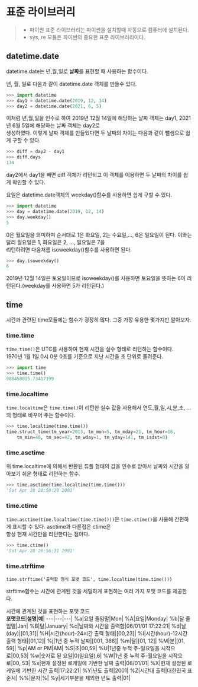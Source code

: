 # 표준 라이브러리

> - 파이썬 표준 라이브러리는 파이썬을 설치할때 자동으로 컴퓨터에 설치된다.
> - sys, re 모듈은 파이썬의 중요한 표준 라이브러리이다.

## datetime.date

datetime.date는 년,월,일로 **날짜**를 표현할 때 사용하는 함수이다.  

년, 월, 일로 다음과 같이 datetime.date 객체를 만들수 있다.  

```python
>>> import datetime
>>> day1 = datetime.date(2019, 12, 14)
>>> day2 = datetime.date(2021, 6, 5)
```

이처럼 년,월,일을 인수로 하여 2019년 12월 14일에 해당하는 날짜 객체는 day1, 2021년 6월 5일에 해당하는 날짜 객체는 day2로  
생성하였다. 이렇게 날짜 객체를 만들었다면 두 날짜의 차이는 다음과 같이 뺄셈으로 쉽게 구할 수 있다.  

```python
>>> diff = day2 - day1
>>> diff.days
174
```

day2에서 day1을 빼면 diff 객체가 리턴되고 이 객체를 이용하면 두 날짜의 차이를 쉽게 확인할 수 있다.  

요일은 datetime.date객체의 weekday()함수를 사용하면 쉽게 구할 수 있다.  

```python
>>> import datetime
>>> day = datetime.date(2019, 12, 14)
>>> day.weekday()
5
```

0은 월요일을 의미하며 순서대로 1은 화요일, 2는 수요일,..., 6은 일요일이 된다. 이와는 달리 월요일은 1, 화요일은 2, ..., 일요일은 7을  
리턴하려면 다음처름 isoweekday()함수를 사용하면 된다.  

```python
>>> day.isoweekday()
6
```

2019년 12월 14일은 토요일이므로 isoweekday()를 사용하면 토요일을 뜻하는 6이 리턴된다.(weekday를 사용하면 5가 리턴된다.)  

## time

시간과 관련된 time모듈에는 함수가 굉장히 많다. 그중 가장 유용한 몇가지만 알아보자.  

### time.time

```time.time()```은 UTC를 사용하여 현재 시간을 실수 형태로 리턴하는 함수이다.  
1970년 1월 1일 0시 0분 0초를 기준으로 지난 시간을 초 단위로 돌려준다.  

```python
>>> import time
>>> time.time()
988458015.73417199
```

### time.localtime

```time.localtime```은 ```time.time()```이 리턴한 실수 값을 사용해서 연도,월,일,시,분,초, ... 의 형태로 바꾸어 주는 함수이다.  

```python
>>> time.localtime(time.time())
time.struct_time(tm_year=2013, tm_mon=5, tm_mday=21, tm_hour=16,
    tm_min=48, tm_sec=42, tm_wday=1, tm_yday=141, tm_isdst=0)
```

### time.asctime

위 time.localtime에 의해서 반환된 튜플 형태의 값을 인수로 받아서 날짜와 시간을 알아보기 쉬운 형태로 리턴하는 함수.  

```python
>>> time.asctime(time.localtime(time.time()))
'Sat Apr 28 20:50:20 2001'
```

### time.ctime

```time.asctime(time.localtime(time.time()))```은 ```time.ctime()```을 사용해 간편하게 표시할 수 있다. asctime과 다른접은  ctime은  
항상 현재 시간만을 리턴한다는 점이다.  

```python
>>> time.ctime()
'Sat Apr 28 20:56:31 2001'
```

### time.strftime

```
time.strftime('출력할 형식 포맷 코드', time.localtime(time.time()))
```

strftime함수는 시간에 관계된 것을 세밀하게 표현하는 여러 가지 포맷 코드를 제공한다.  

시간에 관계된 것을 표현하는 포맷 코드  
**포맷코드**|**설명**|**예**|
---|---|---|
%a|요일 줄임말|Mon|
%A|요일|Monday|
%b|달 줄임말|Jan|
%B|달|January|
%c|날짜와 시간을 출력함|06/01/01 17:22:21|
%d|날(day)|[01,31]|
%H|시간(hour)-24시간 출력 형태|[00,23]|
%I|시간(hour)-12시간 출력 형태|[01,12]|
%j|1년 중 누적 날짜|[001, 366]|
%m|달|[01, 12]|
%M|분|[01, 59]|
%p|AM or PM|AM|
%S|초|00,59|
%U|1년중 누적 주-일요일을 시작으로|00,53|
%w|숫자로 된 요일|0(일요일),6|
%W|1년 중 누적 주-월요일을 시작으로|00, 53|
%x|현재 설정된 로케일에 기반한 날짜 출력|06/01/01|
%X|현재 설정된 로케일에 기반한 시간 출력|17:22:21|
%Y|년도 출력|2001|
%Z|시간대 출력|대한민국 표준시|
%%|문자|%|
%y|세기부분을 제외한 년도 출력|01|

